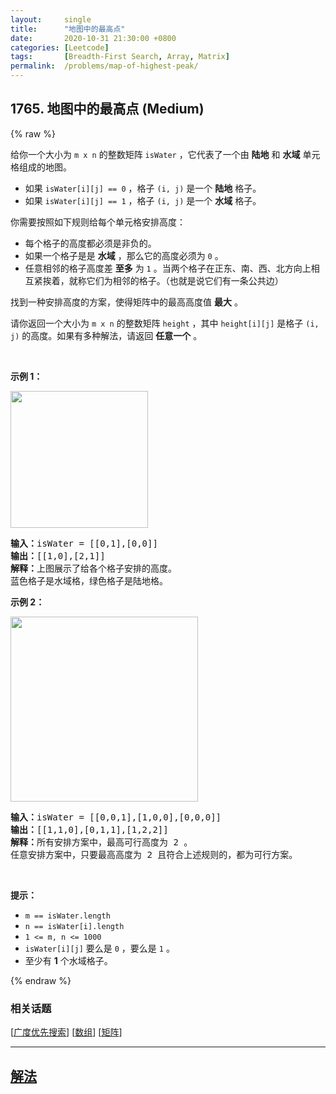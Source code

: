 ```yaml
---
layout:     single
title:      "地图中的最高点"
date:       2020-10-31 21:30:00 +0800
categories: [Leetcode]
tags:       [Breadth-First Search, Array, Matrix]
permalink:  /problems/map-of-highest-peak/
---
```


## 1765. 地图中的最高点 (Medium)

{% raw %}

<p>给你一个大小为 <code>m x n</code> 的整数矩阵 <code>isWater</code> ，它代表了一个由 <strong>陆地</strong> 和 <strong>水域</strong> 单元格组成的地图。</p>

<ul>
	<li>如果 <code>isWater[i][j] == 0</code> ，格子 <code>(i, j)</code> 是一个 <strong>陆地</strong> 格子。</li>
	<li>如果 <code>isWater[i][j] == 1</code> ，格子 <code>(i, j)</code> 是一个 <strong>水域</strong> 格子。</li>
</ul>

<p>你需要按照如下规则给每个单元格安排高度：</p>

<ul>
	<li>每个格子的高度都必须是非负的。</li>
	<li>如果一个格子是是 <strong>水域</strong> ，那么它的高度必须为 <code>0</code> 。</li>
	<li>任意相邻的格子高度差 <strong>至多</strong> 为 <code>1</code> 。当两个格子在正东、南、西、北方向上相互紧挨着，就称它们为相邻的格子。（也就是说它们有一条公共边）</li>
</ul>

<p>找到一种安排高度的方案，使得矩阵中的最高高度值 <strong>最大</strong> 。</p>

<p>请你返回一个大小为 <code>m x n</code> 的整数矩阵 <code>height</code> ，其中 <code>height[i][j]</code> 是格子 <code>(i, j)</code> 的高度。如果有多种解法，请返回 <strong>任意一个</strong> 。</p>

<p> </p>

<p><strong>示例 1：</strong></p>

<p><strong><img alt="" src="https://assets.leetcode.com/uploads/2021/01/10/screenshot-2021-01-11-at-82045-am.png" style="width: 220px; height: 219px;" /></strong></p>

<pre>
<b>输入：</b>isWater = [[0,1],[0,0]]
<b>输出：</b>[[1,0],[2,1]]
<b>解释：</b>上图展示了给各个格子安排的高度。
蓝色格子是水域格，绿色格子是陆地格。
</pre>

<p><strong>示例 2：</strong></p>

<p><strong><img alt="" src="https://assets.leetcode.com/uploads/2021/01/10/screenshot-2021-01-11-at-82050-am.png" style="width: 300px; height: 296px;" /></strong></p>

<pre>
<b>输入：</b>isWater = [[0,0,1],[1,0,0],[0,0,0]]
<b>输出：</b>[[1,1,0],[0,1,1],[1,2,2]]
<b>解释：</b>所有安排方案中，最高可行高度为 2 。
任意安排方案中，只要最高高度为 2 且符合上述规则的，都为可行方案。
</pre>

<p> </p>

<p><strong>提示：</strong></p>

<ul>
	<li><code>m == isWater.length</code></li>
	<li><code>n == isWater[i].length</code></li>
	<li><code>1 <= m, n <= 1000</code></li>
	<li><code>isWater[i][j]</code> 要么是 <code>0</code> ，要么是 <code>1</code> 。</li>
	<li>至少有 <strong>1</strong> 个水域格子。</li>
</ul>

{% endraw %}

### 相关话题
  [[广度优先搜索](https://github.com/awesee/leetcode/tree/master/tag/breadth-first-search/README.md)]
  [[数组](https://github.com/awesee/leetcode/tree/master/tag/array/README.md)]
  [[矩阵](https://github.com/awesee/leetcode/tree/master/tag/matrix/README.md)]

---

## [解法](https://github.com/awesee/leetcode/tree/master/problems/map-of-highest-peak)
